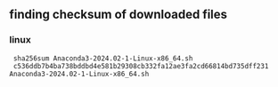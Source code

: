 ## finding checksum of downloaded files


### linux
```
 sha256sum Anaconda3-2024.02-1-Linux-x86_64.sh 
 c536ddb7b4ba738bddbd4e581b29308cb332fa12ae3fa2cd66814bd735dff231  Anaconda3-2024.02-1-Linux-x86_64.sh
```
